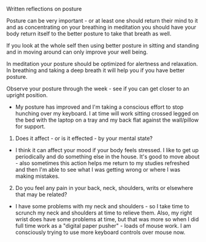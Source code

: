 Written reflections on posture

Posture can be very important - or at least one should return their mind to it and as concentrating on your breathing in meditation you should have your body return itself to the better posture to take that breath as well.

If you look at the whole self then using better posture in sitting and standing and in moving around can only improve your well being.

In meditation your posture should be optimized for alertness and relaxation.
In breathing and taking a deep breath it will help you if you have better posture.

Observe your posture through the week - see if you can get closer to an upright position.
  - My posture has improved and I'm taking a conscious effort to stop hunching over my keyboard.  I at time will work sitting crossed legged on the bed with the laptop on a tray and my back flat against the wall/pillow for support.  
  1. Does it affect - or is it effected - by your mental state?
  - I think it can affect your mood if your body feels stressed.  I like to get up periodically and do something else in the house.  It's good to move about - also sometimes this action helps me return to my studies refreshed and then I'm able to see what I was getting wrong or where I was making mistakes.

  2. Do you feel any pain in your back, neck, shoulders, writs or elsewhere that may be related?
  - I have some problems with my neck and shoulders - so I take time to scrunch my neck and shoulders at time to relieve them.  Also, my right wrist does have some problems at time, but that was more so when I did full time work as a "digital paper pusher" - loads of mouse work.  I am consciously trying to use more keyboard controls over mouse now.
